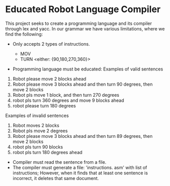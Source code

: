 # Educated Robot Language Compiler
This project seeks to create a programming language and its compiler through lex and yacc.
In our grammar we have various limitations, where we find the following:
* Only accepts 2 types of instructions.
  * MOV <num of blocks to move>
  * TURN <either: {90,180,270,360}>

* Programming language must be educated:
Examples of valid sentences
1.	Robot please move 2 blocks ahead
2.	Robot please move 3 blocks ahead and then turn 90 degrees, then move 2 blocks
3.	Robot pls move 1 block, and then turn 270 degrees
4.	robot pls turn 360 degrees and move 9 blocks ahead
5.	robot please turn 180 degrees

Examples of invalid sentences
1.	Robot moves 2 blocks
2.	Robot pls move 2 degrees
3.	Robot please move 3 blocks ahead and then turn 89 degrees, then move 2 blocks
4.	robot pls turn 90 blocks
5.	robot pls turn 180 degrees ahead


 
* Compiler must read the sentence from a file.
* The compiler must generate a file: 'instructions. asm' with list of instructions; However, when it finds that at least one sentence is incorrect, it deletes that same document.

